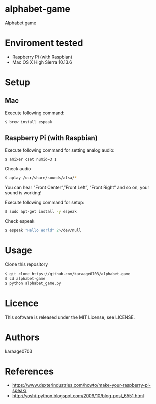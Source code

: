 # alphabet-game
Alphabet game


# Enviroment tested
- Raspberry Pi (with Raspbian)
- Mac OS X High Sierra 10.13.6

# Setup

## Mac
Execute following command:
```sh
$ brew install espeak
```

## Raspberry Pi (with Raspbian)
Execute following command for setting analog audio:
```sh
$ amixer cset numid=3 1
```

Check audio
```sh
$ aplay /usr/share/sounds/alsa/*
```

You can hear "Front Center”,”Front Left”, “Front Right” and so on, your sound is working!

Execute following command for setup:
```sh
$ sudo apt-get install -y espeak
```

Check espeak
```sh
$ espeak "Hello World" 2>/dev/null
```

# Usage
Clone this repository
```sh
$ git clone https://github.com/karaage0703/alphabet-game
$ cd alphabet-game
$ python alphabet_game.py
```

# Licence
This software is released under the MIT License, see LICENSE.

# Authors
karaage0703

# References
- https://www.dexterindustries.com/howto/make-your-raspberry-pi-speak/
- http://yoshi-python.blogspot.com/2009/10/blog-post_6551.html
